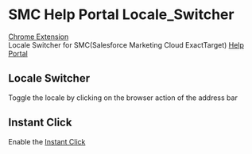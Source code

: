 # SMC Help Portal Locale_Switcher
[Chrome Extension](https://chrome.google.com/webstore/detail/smc-help-portal-locale-sw/dhjoganjacjkhblhmjeocpjapomeopfc)  
Locale Switcher for SMC(Salesforce Marketing Cloud ExactTarget)  [Help Portal](http://help.exacttarget.com/)

## Locale Switcher
Toggle the locale by clicking on the browser action of the address bar

## Instant Click
Enable the [Instant Click](http://instantclick.io/)
